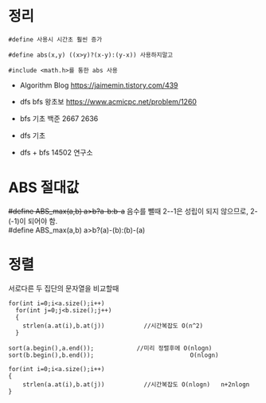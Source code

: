 # 정리
```
#define 사용시 시간초 훨씬 증가

#define abs(x,y) ((x>y)?(x-y):(y-x)) 사용하지말고 

#include <math.h>를 통한 abs 사용
```



- Algorithm Blog
https://jaimemin.tistory.com/439

- dfs bfs 왕초보
https://www.acmicpc.net/problem/1260

- bfs 기초 
백준 2667 2636 


- dfs 기초 

- dfs + bfs
14502 연구소  



# ABS 절대값 

~~#define ABS_max(a,b) a>b?a-b:b-a~~ 음수를 뺄때 2--1은 성립이 되지 않으므로, 2-(-1)이 되어야 함.  
#define ABS_max(a,b) a>b?(a)-(b):(b)-(a)




# 정렬

서로다른 두 집단의 문자열을 비교할때
```
for(int i=0;i<a.size();i++)
  for(int j=0;j<b.size();j++)
  {
    strlen(a.at(i),b.at(j))           //시간복잡도 O(n^2)
  }
```  

```
sort(a.begin(),a.end());            //미리 정렬후에 O(nlogn)
sort(b.begin(),b.end());                           O(nlogn)

for(int i=0;i<a.size();i++)
{
    strlen(a.at(i),b.at(j))           //시간복잡도 O(nlogn)   n+2nlogn
}
```  
